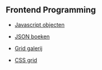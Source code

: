 ## Frontend Programming

 - [Javascript objecten](http://samedpolat.nl/frontend-programming/js-objecten/index.html)

 - [JSON boeken](http://samedpolat.nl/frontend-programming/import-json/index.html)

 - [Grid galerij](http://samedpolat.nl/frontend-programming/fotogalerij/index.html)
 
 - [CSS grid](http://samedpolat.nl/frontend-programming/css-grid/css-grid-start/01.html)

